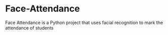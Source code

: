 # Face-Attendance
Face Attendance is a Python project that uses facial recognition to mark the attendance of students
